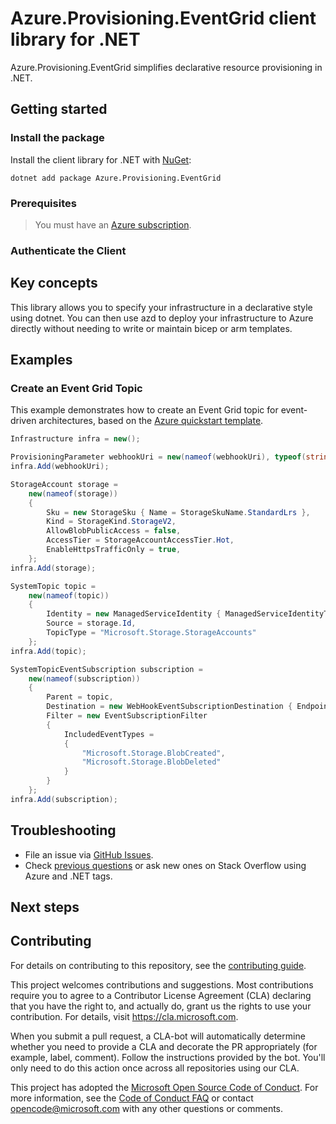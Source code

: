 # Azure.Provisioning.EventGrid client library for .NET

Azure.Provisioning.EventGrid simplifies declarative resource provisioning in .NET.

## Getting started

### Install the package

Install the client library for .NET with [NuGet](https://www.nuget.org/ ):

```dotnetcli
dotnet add package Azure.Provisioning.EventGrid
```

### Prerequisites

> You must have an [Azure subscription](https://azure.microsoft.com/free/dotnet/).

### Authenticate the Client

## Key concepts

This library allows you to specify your infrastructure in a declarative style using dotnet.  You can then use azd to deploy your infrastructure to Azure directly without needing to write or maintain bicep or arm templates.

## Examples

### Create an Event Grid Topic

This example demonstrates how to create an Event Grid topic for event-driven architectures, based on the [Azure quickstart template](https://github.com/Azure/azure-quickstart-templates/blob/master/quickstarts/microsoft.eventgrid/event-grid-subscription-and-storage/main.bicep).

```C# Snippet:EventGridBasic
Infrastructure infra = new();

ProvisioningParameter webhookUri = new(nameof(webhookUri), typeof(string));
infra.Add(webhookUri);

StorageAccount storage =
    new(nameof(storage))
    {
        Sku = new StorageSku { Name = StorageSkuName.StandardLrs },
        Kind = StorageKind.StorageV2,
        AllowBlobPublicAccess = false,
        AccessTier = StorageAccountAccessTier.Hot,
        EnableHttpsTrafficOnly = true,
    };
infra.Add(storage);

SystemTopic topic =
    new(nameof(topic))
    {
        Identity = new ManagedServiceIdentity { ManagedServiceIdentityType = ManagedServiceIdentityType.SystemAssigned },
        Source = storage.Id,
        TopicType = "Microsoft.Storage.StorageAccounts"
    };
infra.Add(topic);

SystemTopicEventSubscription subscription =
    new(nameof(subscription))
    {
        Parent = topic,
        Destination = new WebHookEventSubscriptionDestination { Endpoint = webhookUri },
        Filter = new EventSubscriptionFilter
        {
            IncludedEventTypes =
            {
                "Microsoft.Storage.BlobCreated",
                "Microsoft.Storage.BlobDeleted"
            }
        }
    };
infra.Add(subscription);
```

## Troubleshooting

-   File an issue via [GitHub Issues](https://github.com/Azure/azure-sdk-for-net/issues).
-   Check [previous questions](https://stackoverflow.com/questions/tagged/azure+.net) or ask new ones on Stack Overflow using Azure and .NET tags.

## Next steps

## Contributing

For details on contributing to this repository, see the [contributing
guide][cg].

This project welcomes contributions and suggestions. Most contributions
require you to agree to a Contributor License Agreement (CLA) declaring
that you have the right to, and actually do, grant us the rights to use
your contribution. For details, visit <https://cla.microsoft.com>.

When you submit a pull request, a CLA-bot will automatically determine
whether you need to provide a CLA and decorate the PR appropriately
(for example, label, comment). Follow the instructions provided by the
bot. You'll only need to do this action once across all repositories
using our CLA.

This project has adopted the [Microsoft Open Source Code of Conduct][coc]. For
more information, see the [Code of Conduct FAQ][coc_faq] or contact
<opencode@microsoft.com> with any other questions or comments.

<!-- LINKS -->
[cg]: https://github.com/Azure/azure-sdk-for-net/blob/main/sdk/resourcemanager/Azure.ResourceManager/docs/CONTRIBUTING.md
[coc]: https://opensource.microsoft.com/codeofconduct/
[coc_faq]: https://opensource.microsoft.com/codeofconduct/faq/
